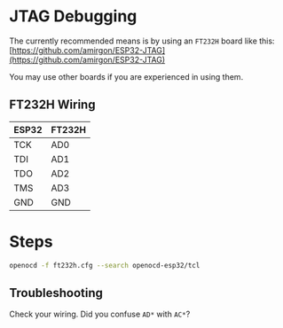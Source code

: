 # JTAG Debugging

The currently recommended means is by using an `FT232H` board like this:
[https://github.com/amirgon/ESP32-JTAG](https://github.com/amirgon/ESP32-JTAG)

You may use other boards if you are experienced in using them.

## FT232H Wiring

| ESP32 | FT232H |
|-------|--------|
|  TCK  |  AD0   |
|  TDI  |  AD1   |
|  TDO  |  AD2   |
|  TMS  |  AD3   |
|  GND  |  GND   |

# Steps

```bash
openocd -f ft232h.cfg --search openocd-esp32/tcl
```

## Troubleshooting

Check your wiring. Did you confuse `AD*` with `AC*`?
